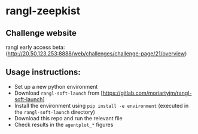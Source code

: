 # rangl-zeepkist

## Challenge website
rangl early access beta: (http://20.50.123.253:8888/web/challenges/challenge-page/21/overview)

## Usage instructions:
* Set up a new python environment
* Download ``rangl-soft-launch`` from [https://gitlab.com/moriartyjm/rangl-soft-launch]
* Install the environment using ``pip install -e environment`` (executed in the ``rangl-soft-launch`` directory) 
* Download this repo and run the relevant file
* Check results in the ``agentplot_*`` figures
